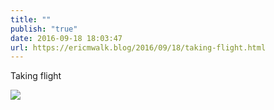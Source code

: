 ```yaml
---
title: ""
publish: "true"
date: 2016-09-18 18:03:47
url: https://ericmwalk.blog/2016/09/18/taking-flight.html
---
```


Taking flight

![](https://ericmwalk.blog/uploads/2022/d49408841b.jpg)